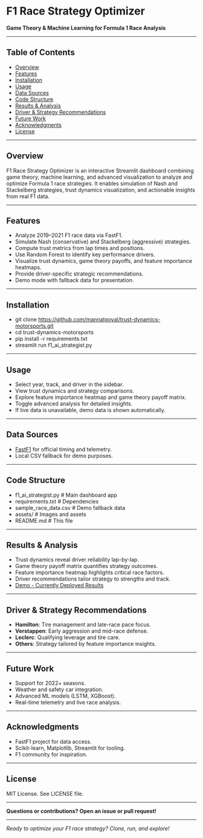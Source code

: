 # F1 Race Strategy Optimizer

**Game Theory & Machine Learning for Formula 1 Race Analysis**

---

## Table of Contents

- [Overview](#overview)
- [Features](#features)
- [Installation](#installation)
- [Usage](#usage)
- [Data Sources](#data-sources)
- [Code Structure](#code-structure)
- [Results & Analysis](#results--analysis)
- [Driver & Strategy Recommendations](#driver--strategy-recommendations)
- [Future Work](#future-work)
- [Acknowledgments](#acknowledgments)
- [License](#license)

---

## Overview

F1 Race Strategy Optimizer is an interactive Streamlit dashboard combining game theory, machine learning, and advanced visualization to analyze and optimize Formula 1 race strategies. It enables simulation of Nash and Stackelberg strategies, trust dynamics visualization, and actionable insights from real F1 data.

---

## Features

- Analyze 2019–2021 F1 race data via FastF1.
- Simulate Nash (conservative) and Stackelberg (aggressive) strategies.
- Compute trust metrics from lap times and positions.
- Use Random Forest to identify key performance drivers.
- Visualize trust dynamics, game theory payoffs, and feature importance heatmaps.
- Provide driver-specific strategic recommendations.
- Demo mode with fallback data for presentation.

---

## Installation

- git clone https://github.com/mannatgoyal/trust-dynamics-motorsports.git
- cd trust-dynamics-motorsports
- pip install -r requirements.txt
- streamlit run f1_ai_strategist.py
  
---

## Usage

- Select year, track, and driver in the sidebar.
- View trust dynamics and strategy comparisons.
- Explore feature importance heatmap and game theory payoff matrix.
- Toggle advanced analysis for detailed insights.
- If live data is unavailable, demo data is shown automatically.

---

## Data Sources

- [FastF1](https://theoehrly.github.io/Fast-F1/) for official timing and telemetry.
- Local CSV fallback for demo purposes.

---

## Code Structure

- f1_ai_strategist.py # Main dashboard app
- requirements.txt # Dependencies
- sample_race_data.csv # Demo fallback data
- assets/ # Images and assets
- README.md # This file
  
---

## Results & Analysis

- Trust dynamics reveal driver reliability lap-by-lap.
- Game theory payoff matrix quantifies strategy outcomes.
- Feature importance heatmap highlights critical race factors.
- Driver recommendations tailor strategy to strengths and track.
- [Demo - Currently Deployed Results](https://trust-dynamics-motorsports-lp4lt5rzeuvryuqjedjd99.streamlit.app/)
---

## Driver & Strategy Recommendations

- **Hamilton**: Tire management and late-race pace focus.
- **Verstappen**: Early aggression and mid-race defense.
- **Leclerc**: Qualifying leverage and tire care.
- **Others**: Strategy tailored by feature importance insights.

---

## Future Work

- Support for 2022+ seasons.
- Weather and safety car integration.
- Advanced ML models (LSTM, XGBoost).
- Real-time telemetry and live race analysis.

---

## Acknowledgments

- FastF1 project for data access.
- Scikit-learn, Matplotlib, Streamlit for tooling.
- F1 community for inspiration.

---

## License

MIT License. See LICENSE file.

---

**Questions or contributions? Open an issue or pull request!**

---

*Ready to optimize your F1 race strategy? Clone, run, and explore!*
